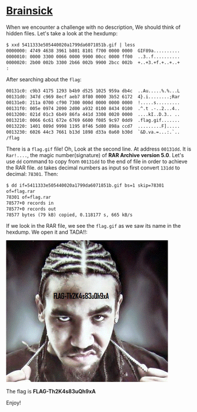 # [Brainsick](http://ringzer0team.com/challenges/122)

When we encounter a challenge with no description, We should think of hidden files. Let's take a look at the hexdump:
```
$ xxd 5411333e505440020a1799da6071851b.gif | less
0000000: 4749 4638 3961 b801 8101 f700 0000 0000  GIF89a..........
0000010: 0000 3300 0066 0000 9900 00cc 0000 ff00  ..3..f..........
0000020: 2b00 002b 3300 2b66 002b 9900 2bcc 002b  +..+3.+f.+..+..+
:
```
After searching about the `flag`:
```
00131c0: c9b3 4175 1293 b4b9 d525 1025 959a db4c  ..Au.....%.%...L
00131d0: 347d c969 8ecf aeb7 8f80 0000 3b52 6172  4}.i........;Rar
00131e0: 211a 0700 cf90 7300 000d 0000 0000 0000  !.....s.........
00131f0: 005e 0974 2090 2d00 a932 0100 8434 0100  .^.t .-..2...4..
0013200: 021d 01c3 6b49 86fa 441d 3308 0020 0000  ....kI..D.3.. ..
0013210: 0066 6c61 672e 6769 6600 f085 9c97 0dd9  .flag.gif.......
0013220: 1401 089d 9998 1195 8f46 5d80 898a ccd7  .........F].....
0013230: 6026 44c3 7661 b13d 1898 d33a 0a60 b30d  `&D.va.=...:.`..
/flag
```
There is a `flag.gif` file! Oh, Look at the second line. At address `00131dd`. It is `Rar!....`, the magic number(signature) of **RAR Archive version 5.0**. Let's use `dd` command to copy from `00131dd` to the end of file in order to achieve the RAR file. `dd` takes decimal numbers as input so first convert `131dd` to decimal: `78301`. Then:
```
$ dd if=5411333e505440020a1799da6071851b.gif bs=1 skip=78301 of=flag.rar
78301 of=flag.rar
78577+0 records in
78577+0 records out
78577 bytes (79 kB) copied, 0.118177 s, 665 kB/s
```
If we look in the RAR file, we see the `flag.gif` as we saw its name in the hexdump. We open it and TADA!!:

![Flag](flag/flag.gif)

The flag is **FLAG-Th2K4s83uQh9xA**

Enjoy!
